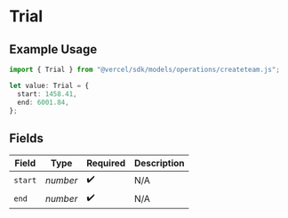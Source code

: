 # Trial

## Example Usage

```typescript
import { Trial } from "@vercel/sdk/models/operations/createteam.js";

let value: Trial = {
  start: 1458.41,
  end: 6001.84,
};
```

## Fields

| Field              | Type               | Required           | Description        |
| ------------------ | ------------------ | ------------------ | ------------------ |
| `start`            | *number*           | :heavy_check_mark: | N/A                |
| `end`              | *number*           | :heavy_check_mark: | N/A                |